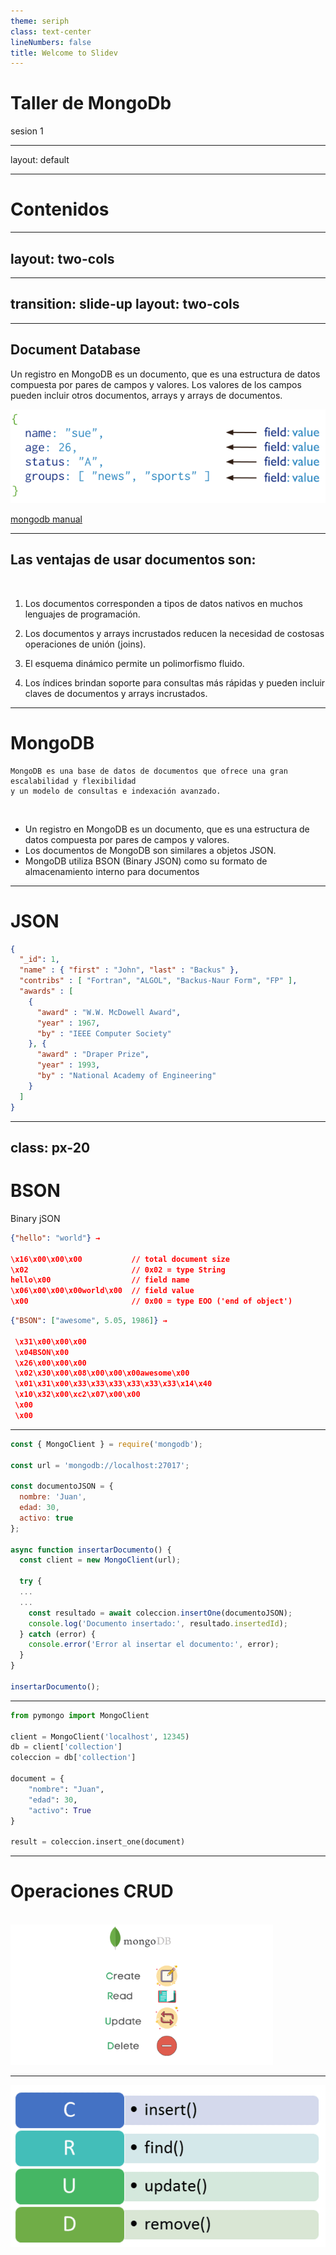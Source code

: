 ```yaml
---
theme: seriph
class: text-center
lineNumbers: false
title: Welcome to Slidev
---
```


# Taller de MongoDb

sesion 1

---
layout: default

---

# Contenidos

---
layout: two-cols
---


<template v-slot:default>

# Introduccion

<!-- ![reference](/NoSQLDatabases.png) -->
<img src="/public/NoSQLDatabases.png" width="420"/>

</template>

<template v-slot:right>

![reference2](/mongo.png)

</template>


---
transition: slide-up
layout: two-cols
---

<template v-slot:default>


<v-clicks>

# Relacionales (SQL)

- Los datos están organizados en tablas
- En las tablas existen columnas y registros
- Una tabla no puede estar dentro de otra tabla
- Una columna puede tener sólo un tipo de dato fijo

</v-clicks>

<br>
<br>

<v-click>


![sql](/sqltable.png)


</v-click>

</template>
<template v-slot:right>


<v-clicks>

# No relacionales (No-SQL)

- Los datos no están organizados en tablas
- Las colecciones son un conjunto de objetos, nodos o documentos
- Cada colecion consta del nombre de una propiedad y su valor
- Existen coleccines `embebidas`

</v-clicks>
<v-click>

![nosql2](/types-of-nosql-datastores.png)

</v-click>


</template>

---

## Document Database

Un registro en MongoDB es un documento, que es una estructura de datos compuesta por pares de campos y valores.
Los valores de los campos pueden incluir otros documentos, arrays y arrays de documentos.
<!-- ![monogdbdatabase](crud-annotated-document.png) -->
<img src="/public/crud-annotated-document.png"/>
<!-- <img src="/public/NoSQLDatabases.png" width="420"/> -->

[mongodb manual](https://www.mongodb.com/docs/manual/introduction/#document-database)

---

## Las ventajas de usar documentos son:

<br>

1. Los documentos corresponden a tipos de datos nativos en muchos lenguajes de programación.

2. Los documentos y arrays incrustados reducen la necesidad de costosas operaciones de unión (joins).

3. El esquema dinámico permite un polimorfismo fluido.

4. Los índices brindan soporte para consultas más rápidas y pueden incluir claves de documentos y arrays incrustados.

---

# MongoDB

```
MongoDB es una base de datos de documentos que ofrece una gran escalabilidad y flexibilidad
y un modelo de consultas e indexación avanzado.

```
<br>

* Un registro en MongoDB es un documento, que es una estructura de datos compuesta por pares de campos y valores.
* Los documentos de MongoDB son similares a objetos JSON.
* MongoDB utiliza BSON (Binary JSON) como su formato de almacenamiento interno para documentos
---

# JSON

```json
{
  "_id": 1,
  "name" : { "first" : "John", "last" : "Backus" },
  "contribs" : [ "Fortran", "ALGOL", "Backus-Naur Form", "FP" ],
  "awards" : [
    {
      "award" : "W.W. McDowell Award",
      "year" : 1967,
      "by" : "IEEE Computer Society"
    }, {
      "award" : "Draper Prize",
      "year" : 1993,
      "by" : "National Academy of Engineering"
    }
  ]
}

```

---
class: px-20
---

# BSON

Binary jSON

```json
{"hello": "world"} →

\x16\x00\x00\x00           // total document size
\x02                       // 0x02 = type String
hello\x00                  // field name
\x06\x00\x00\x00world\x00  // field value
\x00                       // 0x00 = type EOO ('end of object')

```

```json
{"BSON": ["awesome", 5.05, 1986]} →

 \x31\x00\x00\x00
 \x04BSON\x00
 \x26\x00\x00\x00
 \x02\x30\x00\x08\x00\x00\x00awesome\x00
 \x01\x31\x00\x33\x33\x33\x33\x33\x33\x14\x40
 \x10\x32\x00\xc2\x07\x00\x00
 \x00
 \x00

```
---



```js
const { MongoClient } = require('mongodb');

const url = 'mongodb://localhost:27017';

const documentoJSON = {
  nombre: 'Juan',
  edad: 30,
  activo: true
};

async function insertarDocumento() {
  const client = new MongoClient(url);

  try {
  ...
  ...
    const resultado = await coleccion.insertOne(documentoJSON);
    console.log('Documento insertado:', resultado.insertedId);
  } catch (error) {
    console.error('Error al insertar el documento:', error);
  }
}

insertarDocumento();
```

---

```python
from pymongo import MongoClient

client = MongoClient('localhost', 12345)
db = client['collection']
coleccion = db['collection']

document = {
    "nombre": "Juan",
    "edad": 30,
    "activo": True
}

result = coleccion.insert_one(document)
```
---

# Operaciones CRUD

<br>

<!-- ![crud](crud.png) -->
<img src="/public/crud.png" width="420"/>

---

<!-- ![crud](crud.webp) -->
<img src="/public/crud.webp" />

